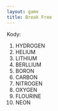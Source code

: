 ```yaml
---
layout: game
title: Break Free
---
```


Kody:

  1. HYDROGEN
  2. HELIUM
  3. LITHIUM
  4. BERLLIUM
  5. BORON
  6. CARBON
  7. NITROGEN
  8. OXYGEN
  9. FLOURINE
10. NEON
